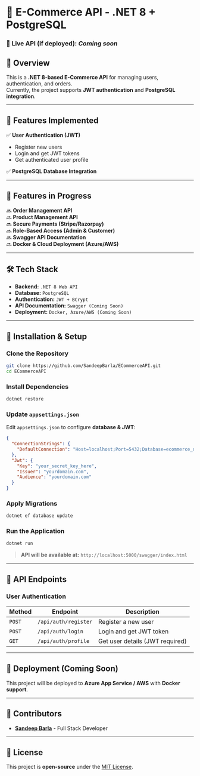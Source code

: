 # 🛒 E-Commerce API - .NET 8 + PostgreSQL

### 🔗 **Live API (if deployed):** _Coming soon_

## 📌 Overview
This is a **.NET 8-based E-Commerce API** for managing users, authentication, and orders.  
Currently, the project supports **JWT authentication** and **PostgreSQL integration**.

---

## 🚀 Features Implemented
✅ **User Authentication (JWT)**
- Register new users
- Login and get JWT tokens
- Get authenticated user profile

✅ **PostgreSQL Database Integration**

---

## 🚧 Features in Progress
🔜 **Order Management API**  
🔜 **Product Management API**  
🔜 **Secure Payments (Stripe/Razorpay)**  
🔜 **Role-Based Access (Admin & Customer)**  
🔜 **Swagger API Documentation**  
🔜 **Docker & Cloud Deployment (Azure/AWS)**

---

## 🛠️ Tech Stack
- **Backend:** `.NET 8 Web API`
- **Database:** `PostgreSQL`
- **Authentication:** `JWT + BCrypt`
- **API Documentation:** `Swagger (Coming Soon)`
- **Deployment:** `Docker, Azure/AWS (Coming Soon)`

---

## 🔧 Installation & Setup
### **Clone the Repository**
```sh
git clone https://github.com/SandeepBarla/ECommerceAPI.git
cd ECommerceAPI
```
### **Install Dependencies**
```sh
dotnet restore
```
### **Update `appsettings.json`**
Edit `appsettings.json` to configure **database & JWT**:
```json
{
  "ConnectionStrings": {
    "DefaultConnection": "Host=localhost;Port=5432;Database=ecommerce_db;Username=yourusername;Password=yourpassword"
  },
  "Jwt": {
    "Key": "your_secret_key_here",
    "Issuer": "yourdomain.com",
    "Audience": "yourdomain.com"
  }
}
```
### **Apply Migrations**
```sh
dotnet ef database update
```
### **Run the Application**
```sh
dotnet run
```
> **API will be available at:** `http://localhost:5000/swagger/index.html`

---

## 🔗 API Endpoints
### **User Authentication**
| Method | Endpoint | Description |
|--------|---------|------------|
| `POST` | `/api/auth/register` | Register a new user |
| `POST` | `/api/auth/login` | Login and get JWT token |
| `GET`  | `/api/auth/profile` | Get user details (JWT required) |

---

## 🚀 Deployment (Coming Soon)
This project will be deployed to **Azure App Service / AWS** with **Docker support**.

---

## 🙌 Contributors
- **[Sandeep Barla](https://github.com/SandeepBarla)** - Full Stack Developer

---

## 📜 License
This project is **open-source** under the [MIT License](LICENSE).
